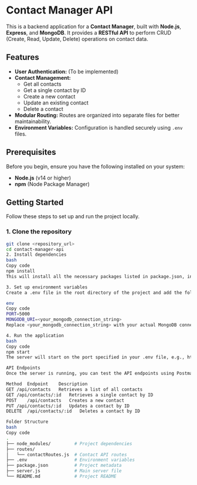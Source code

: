 # Contact Manager API

This is a backend application for a **Contact Manager**, built with **Node.js**, **Express**, and **MongoDB**. It provides a **RESTful API** to perform CRUD (Create, Read, Update, Delete) operations on contact data.

## Features

- **User Authentication:** (To be implemented)  
- **Contact Management:**
  - Get all contacts
  - Get a single contact by ID
  - Create a new contact
  - Update an existing contact
  - Delete a contact
- **Modular Routing:** Routes are organized into separate files for better maintainability.
- **Environment Variables:** Configuration is handled securely using `.env` files.

## Prerequisites

Before you begin, ensure you have the following installed on your system:

- **Node.js** (v14 or higher)  
- **npm** (Node Package Manager)

## Getting Started

Follow these steps to set up and run the project locally.

### 1. Clone the repository

```bash
git clone <repository_url>
cd contact-manager-api
2. Install dependencies
bash
Copy code
npm install
This will install all the necessary packages listed in package.json, including express and mongoose.

3. Set up environment variables
Create a .env file in the root directory of the project and add the following:

env
Copy code
PORT=5000
MONGODB_URI=<your_mongodb_connection_string>
Replace <your_mongodb_connection_string> with your actual MongoDB connection string (from MongoDB Atlas or your local MongoDB server).

4. Run the application
bash
Copy code
npm start
The server will start on the port specified in your .env file, e.g., http://localhost:5000.

API Endpoints
Once the server is running, you can test the API endpoints using Postman, Insomnia, or any API testing tool.

Method	Endpoint	Description
GET	/api/contacts	Retrieves a list of all contacts
GET	/api/contacts/:id	Retrieves a single contact by ID
POST	/api/contacts	Creates a new contact
PUT	/api/contacts/:id	Updates a contact by ID
DELETE	/api/contacts/:id	Deletes a contact by ID

Folder Structure
bash
Copy code
.
├── node_modules/         # Project dependencies
├── routes/
│   └── contactRoutes.js  # Contact API routes
├── .env                  # Environment variables
├── package.json          # Project metadata
├── server.js             # Main server file
└── README.md             # Project README

